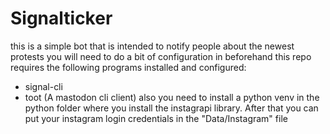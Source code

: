 # Signalticker
this is a simple bot that is intended to notify people about the newest protests
you will need to do a bit of configuration in beforehand
this repo requires the following programs installed and configured:
- signal-cli
- toot (A mastodon cli client)
  also you need to install a python venv in the python folder where you install the instagrapi library. After that you can put your instagram login credentials in the "Data/Instagram" file
